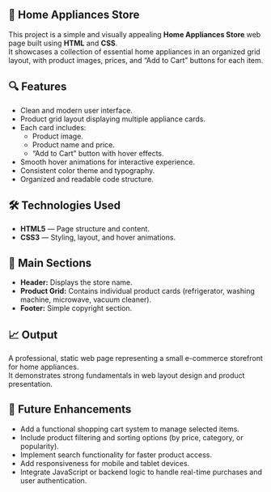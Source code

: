 ## 🛒 Home Appliances Store  

This project is a simple and visually appealing **Home Appliances Store** web page built using **HTML** and **CSS**.  
It showcases a collection of essential home appliances in an organized grid layout, with product images, prices, and “Add to Cart” buttons for each item.  

## 🔍 **Features**

- Clean and modern user interface.
- Product grid layout displaying multiple appliance cards.
- Each card includes:
  - Product image.
  - Product name and price.
  - “Add to Cart” button with hover effects.
- Smooth hover animations for interactive experience.
- Consistent color theme and typography.
- Organized and readable code structure.

## 🛠️ **Technologies Used**

- **HTML5** — Page structure and content.  
- **CSS3** — Styling, layout, and hover animations.  


## 📁 **Main Sections**

- **Header:** Displays the store name.  
- **Product Grid:** Contains individual product cards (refrigerator, washing machine, microwave, vacuum cleaner).  
- **Footer:** Simple copyright section.


## 📈 **Output**

A professional, static web page representing a small e-commerce storefront for home appliances.  
It demonstrates strong fundamentals in web layout design and product presentation.  

## 🌟 **Future Enhancements**

- Add a functional shopping cart system to manage selected items.  
- Include product filtering and sorting options (by price, category, or popularity).  
- Implement search functionality for faster product access.  
- Add responsiveness for mobile and tablet devices.  
- Integrate JavaScript or backend logic to handle real-time purchases and user authentication. 
